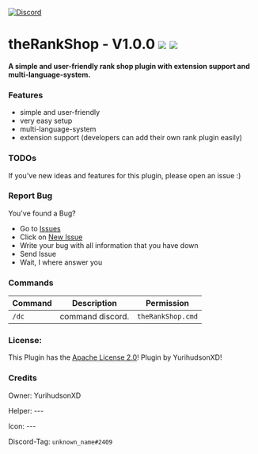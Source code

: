 [![Discord](https://img.shields.io/badge/chat-on%20discord-7289da.svg)](https://discord.gg/2aSUmHyvNK)
# theRankShop - V1.0.0   [![](https://poggit.pmmp.io/shield.state/discordv3)](https://poggit.pmmp.io/p/discordv3) [![](https://poggit.pmmp.io/shield.dl.total/discordv3)](https://poggit.pmmp.io/p/discordv3)

**A simple and user-friendly rank shop plugin with extension support and multi-language-system.**

### Features
- simple and user-friendly
- very easy setup
- multi-language-system
- extension support (developers can add their own rank plugin easily)
    
### TODOs
If you've new ideas and features for this plugin, please open an issue :)

### Report Bug
You've found a Bug?
- Go to [Issues](https://github.com/YuriTotoso/discordv3/issues)
- Click on [New Issue](https://github.com/supercrafter333/theRankShop/issues/new/choose)
- Write your bug with all information that you have down
- Send Issue
- Wait, I where answer you

### Commands
|**Command**|**Description**|**Permission**|
|-----------|---------------|--------------|
|`/dc`|command discord.|`theRankShop.cmd`|

### License:
This Plugin has the [Apache License 2.0](/LICENSE)! Plugin by YurihudsonXD!

### Credits

Owner: YurihudsonXD

Helper: ---

Icon: ---

Discord-Tag: `unknown_name#2409`
